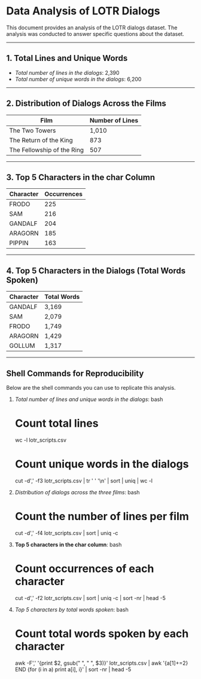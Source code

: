 # Data Analysis of LOTR Dialogs

This document provides an analysis of the LOTR dialogs dataset. The analysis was conducted to answer specific questions about the dataset.

---

## 1. Total Lines and Unique Words
- *Total number of lines in the dialogs*: 2,390
- *Total number of unique words in the dialogs*: 6,200

---

## 2. Distribution of Dialogs Across the Films
| Film                          | Number of Lines |
|-------------------------------|-----------------|
| The Two Towers                | 1,010           |
| The Return of the King        | 873             |
| The Fellowship of the Ring    | 507             |

---

## 3. Top 5 Characters in the char Column
| Character  | Occurrences |
|------------|-------------|
| FRODO      | 225         |
| SAM        | 216         |
| GANDALF    | 204         |
| ARAGORN    | 185         |
| PIPPIN     | 163         |

---

## 4. Top 5 Characters in the Dialogs (Total Words Spoken)
| Character  | Total Words |
|------------|-------------|
| GANDALF    | 3,169       |
| SAM        | 2,079       |
| FRODO      | 1,749       |
| ARAGORN    | 1,429       |
| GOLLUM     | 1,317       |

---

## Shell Commands for Reproducibility

Below are the shell commands you can use to replicate this analysis.

1. *Total number of lines and unique words in the dialogs*:
   bash
   # Count total lines
   wc -l lotr_scripts.csv

   # Count unique words in the dialogs
   cut -d',' -f3 lotr_scripts.csv | tr ' ' '\n' | sort | uniq | wc -l
   

2. *Distribution of dialogs across the three films*:
   bash
   # Count the number of lines per film
   cut -d',' -f4 lotr_scripts.csv | sort | uniq -c
   

3. **Top 5 characters in the char column**:
   bash
   # Count occurrences of each character
   cut -d',' -f2 lotr_scripts.csv | sort | uniq -c | sort -nr | head -5


4. *Top 5 characters by total words spoken*:
   bash
   # Count total words spoken by each character
   awk -F',' '{print $2, gsub(" ", " ", $3)}' lotr_scripts.csv | awk '{a[$1]+=$2} END {for (i in a) print a[i], i}' | sort -nr | head -5

   
